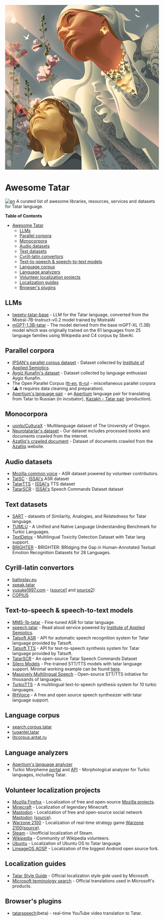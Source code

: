 <div align="left">
	<img width="540" height="540" src="media/logo.jpg" alt="Awesome Tatar">
</div>


# Awesome Tatar
[![en](https://img.shields.io/badge/lang-tt--cy-darkgreen.svg)](README.tt-cy.md)
A curated list of awesome libraries, resources, services and datasets for Tatar language.


**Table of Contents**
- [Awesome Tatar](#awesome-tatar)
  - [LLMs](#llms)
  - [Parallel corpora](#parallel-corpora)
  - [Monocorpora](#monocorpora)
  - [Audio datasets](#audio-datasets)
  - [Text datasets](#text-datasets)
  - [Cyrill-latin convertors](#cyrill-latin-convertors)
  - [Text-to-speech \& speech-to-text models](#text-to-speech--speech-to-text-models)
  - [Language corpus](#language-corpus)
  - [Language analyzers](#language-analyzers)
  - [Volunteer localization projects](#volunteer-localization-projects)
  - [Localization guides](#localization-guides)
  - [Browser's plugins](#browsers-plugins)


## LLMs
* [tweety-tatar-base](https://huggingface.co/Tweeties/tweety-tatar-base-7b-2024-v1) - LLM for the Tatar language, converted from the Mistral-7B-Instruct-v0.2 model trained by MistralAI
* [mGPT-1.3B-tatar](https://huggingface.co/ai-forever/mGPT-1.3B-tatar) - The model derived from the base mGPT-XL (1.3B) model which was originally trained on the 61 languages from 25 language families using Wikipedia and C4 corpus by SberAI.


## Parallel corpora
* [IPSAN's parallel corpus dataset](https://huggingface.co/datasets/IPSAN/tatar_translation_dataset) - Dataset collected by [Institute of Applied Semiotics](https://www.antat.ru/en/).
* [Aygiz Kunafin's dataset](https://huggingface.co/datasets/AigizK/tatar-russian-parallel-corpora) - Dataset collected by language enthusiast Aygiz Kunafin.
* The Open Parallel Corpus ([tt-en](https://opus.nlpl.eu/results/tt&en/corpus-result-table), [tt-ru](https://opus.nlpl.eu/results/tt&ru/corpus-result-table)) - miscellaneous parallel corpora (⚠ it requires data cleaning and preparation).
* [Apertium's language pair](https://github.com/apertium/apertium-tat-rus) - an [Apertium](https://www.apertium.org/index.rus.html) language pair for translating from Tatar to Russian (in incubator), [Kazakh - Tatar pair](https://www.apertium.org/index.eng.html#?dir=tat-kaz&q=) (production).


## Monocorpora
* [uonlp/CulturaX](https://huggingface.co/datasets/uonlp/CulturaX) - Multilanguage dataset of The University of Oregon.
* [Neurotatarlar's dataset](https://huggingface.co/datasets/yasalma/tt-structured-content) - Our dataset includes processed books and documents crawled from the internet.
* [Azatliq's crawled document](https://huggingface.co/datasets/veryrealtatarperson/tt-azatliq-crawl) - Dataset of documents crawled from the [Azatliq](https://www.azatliq.org/) website.


## Audio datasets
* [Mozilla common voice](https://commonvoice.mozilla.org/tt/datasets) - ASR dataset powered by volunteer contributors.
* [TatSC](https://github.com/IS2AI/Soyle?tab=readme-ov-file#available-languages) - [ISSAI's](https://issai.nu.edu.kz/issai-datasets/) ASR dataset
* [TatarTTS](https://huggingface.co/datasets/issai/TatarTTS) - [ISSAI's](https://issai.nu.edu.kz/issai-datasets/) TTS dataset
* [TatarSCR](https://huggingface.co/datasets/issai/TatarTTS) - [ISSAI's](https://issai.nu.edu.kz/issai-datasets/) Speech Commands Dataset dataset


## Text datasets
* [SART](https://github.com/tat-nlp/SART) - datasets of Similarity, Analogies, and Relatedness for Tatar language.
* [TUMLU](https://github.com/ceferisbarov/TUMLU) - A Unified and Native Language Understanding Benchmark for Turkic Languages.
* [TextDetox](https://huggingface.co/datasets/textdetox/multilingual_toxicity_dataset) - Multilingual Toxicity Detection Dataset with Tatar lang support.
* [BRIGHTER](https://huggingface.co/datasets/brighter-dataset/BRIGHTER-emotion-categories) - BRIGHTER: BRIdging the Gap in Human-Annotated Textual Emotion Recognition Datasets for 28 Languages.


## Cyrill-latin convertors
* [baltoslav.eu](https://baltoslav.eu/lat/index.php)
* [speak.tatar](https://speak.tatar/en/lang/converter/tat/latin/cyrillic/)
* [yusuke1997.com](https://yusuke1997.com/tatar) - ([source1](https://github.com/yusuke1997/tatar_transliteration) and [source2](https://github.com/yusuke1997/translit_tt))
* [COPIUS](https://www.copius.eu/trtr.php?lang=tat)


## Text-to-speech & speech-to-text models
* [MMS-1b-tatar](https://huggingface.co/AigizK/wav2vec2-large-mms-1b-tatar) - Fine-tuned ASR for tatar language.
* [speech.tatar](https://speech.tatar/) - Read aloud service powered by [Institute of Applied Semiotics](https://www.antat.ru/en/).
* [Tatsoft ASR](https://tat-asr.api.translate.tatar/docs) - API for automatic speech recognition system for Tatar language provided by Tatsoft.
* [Tatsoft TTS](https://tat-tts.api.translate.tatar/docs) - API for text-to-speech synthesis system for Tatar language provided by Tatsoft.
* [TatarSCR](https://github.com/IS2AI/TatarSCR) - An open-source Tatar Speech Commands Dataset
* [Silero Models](https://github.com/snakers4/silero-models?tab=readme-ov-file#cyrillic-languages) - Pre-trained STT/TTS models with tatar language support. Minimal working example can be found [here](https://colab.research.google.com/drive/1hsn_Liy19eu17mb9qEQhM2GMEBxzcAP-#scrollTo=7b9e704a).
* [Massively Multilingual Speech](https://huggingface.co/spaces/mms-meta/MMS) - Open-source STT/TTS initiative for thousands of languages.
* [TurkicTTS](https://github.com/IS2AI/TurkicTTS) - A multilingual text-to-speech synthesis system for 10 turkic languages.
* [RHVoice](https://github.com/RHVoice/RHVoice) - A free and open source speech synthesizer with tatar language support.


## Language corpus
* [search.corpus.tatar](https://search.corpus.tatar/index.php?of=search/search.php)
* [tugantel.tatar](https://tugantel.tatar/?lang=tt)
* [litcorpus.antat.ru](https://litcorpus.antat.ru/index_tt.html)


## Language analyzers
* [Apertium's language analyzer](https://github.com/apertium/apertium-tat)
* Turkic Morpheme [portal](http://modmorph.turklang.net/tt/) and [API](http://modmorph.turklang.net/api/?language=16) - Morphological analyzer for Turkic languages, including Tatar.


## Volunteer localization projects
* [Mozilla Firefox](https://pontoon.mozilla.org/tt/) - Localization of free and open-source [Mozilla projects](https://www.mozilla.org/).
* [Minecraft](https://crowdin.com/project/minecraft/tt-RU) - Localization of legendary Minecraft.
* [Mastodon](https://crowdin.com/project/mastodon/tt-RU) - Localization of free and open-source social network [Mastodon](https://joinmastodon.org/) ([source](https://github.com/mastodon)).
* [Warzone 2100](https://crowdin.com/project/warzone2100/tt-RU) - Localization of real-time strategy game [Warzone 2100](https://wz2100.net/)([source](https://github.com/Warzone2100/warzone2100)).
* [Steam](https://github.com/Amirhan-Taipovjan-Greatest-I/unofficial-tatar-steam-translations) - Unofficial localization of Steam.
* [Wikipedia](https://t.me/wugtat) - Community of Wikipedia volunteers.
* [Ubuntu](https://launchpad.net/~ubuntu-l10n-tt) - Localization of Ubuntu OS to Tatar language.
* [LineageOS AOSP](https://crowdin.com/project/lineageos-aosp/tt-RU) - Localization of the biggest Android open source fork. 


## Localization guides
* [Tatar Style Guide](https://download.microsoft.com/download/4/8/2/4825b7b4-fda5-4f66-b475-0cc6a6b4e13f/tat-rus-styleguide.pdf) - Official localization style gide used by Microsoft.
* [Microsoft terminology search](https://msit.powerbi.com/view?r=eyJrIjoiODJmYjU4Y2YtM2M0ZC00YzYxLWE1YTktNzFjYmYxNTAxNjQ0IiwidCI6IjcyZjk4OGJmLTg2ZjEtNDFhZi05MWFiLTJkN2NkMDExZGI0NyIsImMiOjV9) - Official translations used in Microsoft's products.


## Browser's plugins
* [tatarspeech](https://tatarspeech.dtc.tatar/)(beta) - real-time YouTube video translation to Tatar.